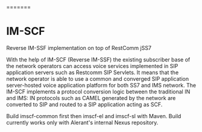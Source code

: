 =======
# IM-SCF
Reverse IM-SSF implementation on top of RestComm jSS7

With the help of IM-SCF (Reverse IM-SSF) the existing subscriber base of the network operators can access voice services implemented in SIP application servers such as Restcomm SIP Servlets. It means that the network operator is able to use a common and converged SIP application server-hosted voice application platform for both SS7 and IMS network. 
The IM-SCF implements a protocol conversion logic between the traditional IN and IMS: IN protocols such as CAMEL generated by the network are converted to SIP and routed to a SIP application acting as SCF.

Build imscf-common first then imscf-el and imscf-sl with Maven. Build currently works only with Alerant's internal Nexus repository. 

